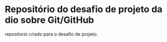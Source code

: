 # Repositório do desafio de projeto da dio sobre Git/GitHub
repositorio criado para o desafio de projeto.


